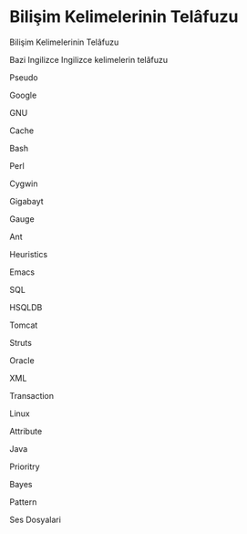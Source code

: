 # Bilişim Kelimelerinin Telâfuzu


Bilişim Kelimelerinin Telâfuzu




Bazi Ingilizce Ingilizce kelimelerin telâfuzu

Pseudo

Google

GNU

Cache

Bash

Perl

Cygwin

Gigabayt

Gauge

Ant

Heuristics

Emacs

SQL

HSQLDB

Tomcat

Struts

Oracle

XML

Transaction

Linux

Attribute

Java

Prioritry

Bayes

Pattern

Ses Dosyalari





